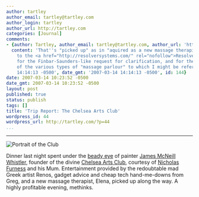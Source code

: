 ```yaml
---
author: tartley
author_email: tartley@tartley.com
author_login: tartley
author_url: http://tartley.com
categories: [Journal]
comments:
- {author: Tartley, author_email: tartley@tartley.com, author_url: 'http://tartley.com',
  content: 'That''s "picked up" as in "aquired as a new massage therapist". Thanks
    to the <a href="http://resolversystems.com/" rel="nofollow">Resolvereenies</a>
    for the Finbar-Saunders-like request for clarification, and for the ensuing discussion
    of the various types of "massage parlour" to which I might be referring.', date: '2007-03-14
    14:14:13 -0500', date_gmt: '2007-03-14 14:14:13 -0500', id: 144}
date: 2007-03-14 10:23:52 -0500
date_gmt: 2007-03-14 10:23:52 -0500
layout: post
published: true
status: publish
tags: []
title: 'Trip Report: The Chelsea Arts Club'
wordpress_id: 44
wordpress_url: http://tartley.com/?p=44
...
```

---

![Portrait of the
Club](http://tartley.com/wp-content/uploads/2007/03/theclub-2-3-lg.jpg)

Dinner last night spent under the [beady
eye](http://en.wikipedia.org/wiki/Image:Whistler-painter.jpg) of painter
[James McNeill
Whistler](http://en.wikipedia.org/wiki/James_McNeill_Whistler), founder
of the divine [Chelsea Arts Club](http://www.chelseaartsclub.com/),
courtesy of [Nicholas Furness](http://nixtasinks.nixta.com/) and his
Mum. Entertainment provided by the redoubtable mad Greek artist Renos,
gadget advice and cheap tech hand-me-downs from Greg, and a new massage
therapist, Elena, picked up along the way. A highly profitable evening,
methinks.
